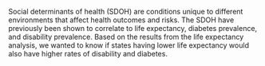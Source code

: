 Social determinants of health (SDOH) are conditions unique to different environments that affect health outcomes and risks. The SDOH have previously been shown to correlate to life expectancy, diabetes prevalence, and disability prevalence. Based on the results from the life expectancy analysis, we wanted to know if states having lower life expectancy would also have higher rates of disability and diabetes. 
